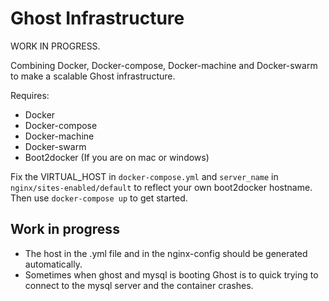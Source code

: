 # Ghost Infrastructure

WORK IN PROGRESS.

Combining Docker, Docker-compose, Docker-machine and Docker-swarm to make a scalable Ghost infrastructure.

Requires:
* Docker
* Docker-compose
* Docker-machine
* Docker-swarm
* Boot2docker (If you are on mac or windows)

Fix the VIRTUAL_HOST in ```docker-compose.yml``` and ```server_name``` in ```nginx/sites-enabled/default``` to reflect your own boot2docker hostname. Then use ```docker-compose up``` to get started.

## Work in progress

* The host in the .yml file and in the nginx-config should be generated automatically.
* Sometimes when ghost and mysql is booting Ghost is to quick trying to connect to the mysql server and the container crashes.
